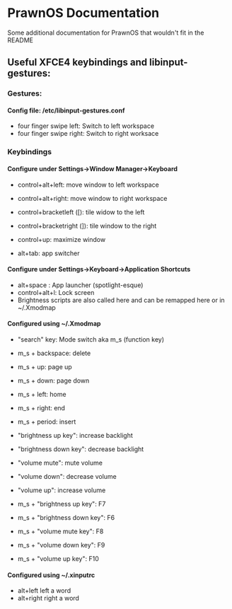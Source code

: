 # PrawnOS Documentation

Some additional documentation for PrawnOS that wouldn't fit in the README

## Useful XFCE4 keybindings and libinput-gestures:
### Gestures:
#### Config file: /etc/libinput-gestures.conf
* four finger swipe left:    Switch to left workspace
* four finger swipe right:   Switch to right worksace

### Keybindings

#### Configure under Settings->Window Manager->Keyboard
* control+alt+left:           move window to left workspace
* control+alt+right:          move window to right workspace

* control+bracketleft ([):    tile widow to the left
* control+bracketright (]):   tile window to the right
* control+up:                 maximize window

* alt+tab:                    app switcher

#### Configure under Settings->Keyboard->Application Shortcuts
* alt+space :                 App launcher (spotlight-esque)
* control+alt+l:              Lock screen
* Brightness scripts are also called here and can be remapped here or in ~/.Xmodmap

#### Configured using ~/.Xmodmap
* "search" key:                Mode switch aka m_s (function key)

* m_s + backspace:             delete
* m_s + up:                    page up
* m_s + down:                  page down
* m_s + left:                  home
* m_s + right:                 end
* m_s + period:                insert

* "brightness up key":         increase backlight
* "brightness down key":       decrease backlight
* "volume mute":               mute volume
* "volume down":               decrease volume
* "volume up":                 increase volume

* m_s + "brightness up key":   F7
* m_s + "brightness down key": F6
* m_s + "volume mute key":     F8
* m_s + "volume down key":     F9
* m_s + "volume up key":       F10

#### Configured using ~/.xinputrc
* alt+left                     left a word
* alt+right                    right a word
